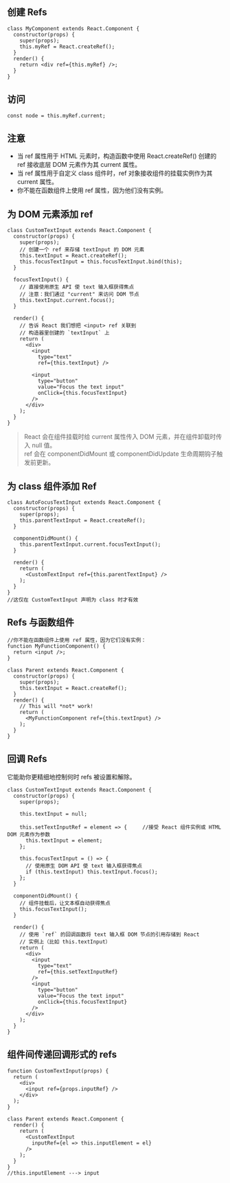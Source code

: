 ## 创建 Refs
```
class MyComponent extends React.Component {
  constructor(props) {
    super(props);
    this.myRef = React.createRef();
  }
  render() {
    return <div ref={this.myRef} />;
  }
}
```
## 访问
```
const node = this.myRef.current;
```
## 注意
 - 当 ref 属性用于 HTML 元素时，构造函数中使用 React.createRef() 创建的 ref 接收底层 DOM 元素作为其 current 属性。
 - 当 ref 属性用于自定义 class 组件时，ref 对象接收组件的挂载实例作为其 current 属性。
 - 你不能在函数组件上使用 ref 属性，因为他们没有实例。
## 为 DOM 元素添加 ref
```
class CustomTextInput extends React.Component {
  constructor(props) {
    super(props);
    // 创建一个 ref 来存储 textInput 的 DOM 元素
    this.textInput = React.createRef();
    this.focusTextInput = this.focusTextInput.bind(this);
  }

  focusTextInput() {
    // 直接使用原生 API 使 text 输入框获得焦点
    // 注意：我们通过 "current" 来访问 DOM 节点
    this.textInput.current.focus();
  }

  render() {
    // 告诉 React 我们想把 <input> ref 关联到
    // 构造器里创建的 `textInput` 上
    return (
      <div>
        <input
          type="text"
          ref={this.textInput} />

        <input
          type="button"
          value="Focus the text input"
          onClick={this.focusTextInput}
        />
      </div>
    );
  }
}
```
> React 会在组件挂载时给 current 属性传入 DOM 元素，并在组件卸载时传入 null 值。  
ref 会在 componentDidMount 或 componentDidUpdate 生命周期钩子触发前更新。
## 为 class 组件添加 Ref
```
class AutoFocusTextInput extends React.Component {
  constructor(props) {
    super(props);
    this.parentTextInput = React.createRef();
  }

  componentDidMount() {
    this.parentTextInput.current.focusTextInput();
  }

  render() {
    return (
      <CustomTextInput ref={this.parentTextInput} />
    );
  }
}
//这仅在 CustomTextInput 声明为 class 时才有效
```
## Refs 与函数组件
```
//你不能在函数组件上使用 ref 属性，因为它们没有实例：
function MyFunctionComponent() {
  return <input />;
}

class Parent extends React.Component {
  constructor(props) {
    super(props);
    this.textInput = React.createRef();
  }
  render() {
    // This will *not* work!
    return (
      <MyFunctionComponent ref={this.textInput} />
    );
  }
}
```
## 回调 Refs
它能助你更精细地控制何时 refs 被设置和解除。
```
class CustomTextInput extends React.Component {
  constructor(props) {
    super(props);

    this.textInput = null;

    this.setTextInputRef = element => {     //接受 React 组件实例或 HTML DOM 元素作为参数
      this.textInput = element;
    };

    this.focusTextInput = () => {
      // 使用原生 DOM API 使 text 输入框获得焦点
      if (this.textInput) this.textInput.focus();
    };
  }

  componentDidMount() {
    // 组件挂载后，让文本框自动获得焦点
    this.focusTextInput();
  }

  render() {
    // 使用 `ref` 的回调函数将 text 输入框 DOM 节点的引用存储到 React
    // 实例上（比如 this.textInput）
    return (
      <div>
        <input
          type="text"
          ref={this.setTextInputRef}
        />
        <input
          type="button"
          value="Focus the text input"
          onClick={this.focusTextInput}
        />
      </div>
    );
  }
}
```
## 组件间传递回调形式的 refs
```
function CustomTextInput(props) {
  return (
    <div>
      <input ref={props.inputRef} />
    </div>
  );
}

class Parent extends React.Component {
  render() {
    return (
      <CustomTextInput
        inputRef={el => this.inputElement = el}
      />
    );
  }
}
//this.inputElement ---> input
```